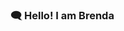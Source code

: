### 🗨 Hello! I am Brenda 

<!--
**BrendaBraganca/BrendaBraganca** is a ✨ _special_ ✨ repository because its `README.md` (this file) appears on your GitHub profile.

Here are some ideas to get you started:

-📚 I am learning HTML5 e CSS
-💻 Future Front-end developer
-😃 She/Her
